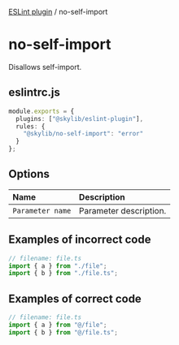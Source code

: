 [ESLint plugin](index.md) / no-self-import

# no-self-import

Disallows self-import.

## eslintrc.js

```ts
module.exports = {
  plugins: ["@skylib/eslint-plugin"],
  rules: {
    "@skylib/no-self-import": "error"
  }
};
```

## Options

| Name | Description |
| :------ | :------ |
| `Parameter name` | Parameter description. |


## Examples of incorrect code

```ts
// filename: file.ts
import { a } from "./file";
import { b } from "./file.ts";
```

## Examples of correct code

```ts
// filename: file.ts
import { a } from "@/file";
import { b } from "@/file.ts";
```
